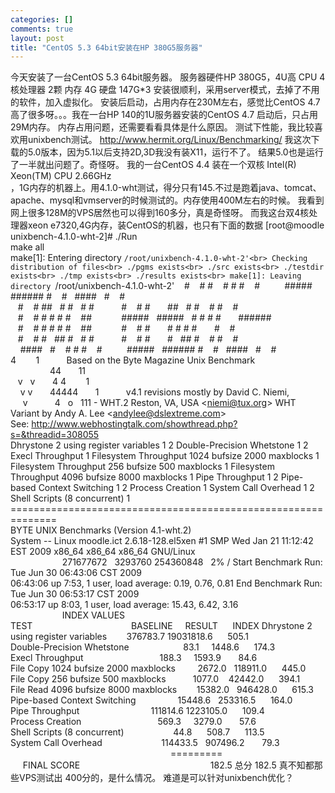 ```yaml
--- 
categories: []
comments: true
layout: post
title: "CentOS 5.3 64bit安装在HP 380G5服务器"
---
```

今天安装了一台CentOS 5.3 64bit服务器。
服务器硬件HP 380G5，4U高
CPU 4核处理器 2颗
内存 4G 硬盘 147G*3
安装很顺利，采用server模式，去掉了不用的软件，加入虚拟化。
安装后启动，占用内存在230M左右，感觉比CentOS 4.7高了很多呀。。。我在一台HP 140的1U服务器安装的CentOS 4.7 启动后，只占用29M内存。
内存占用问题，还需要看看具体是什么原因。
测试下性能，我比较喜欢用unixbench测试。
<a href="http://www.hermit.org/Linux/Benchmarking/">http://www.hermit.org/Linux/Benchmarking/</a>
我这次下载的5.0版本，因为5.1以后支持2D,3D我没有装X11，运行不了。
结果5.0也是运行了一半就出问题了。奇怪呀。
我的一台CentOS 4.4 装在一个双核 Intel(R) Xeon(TM) CPU 2.66GHz<br>
，1G内存的机器上。用4.1.0-wht测试，得分只有145.不过是跑着java、tomcat、apache、mysql和vmserver的时候测试的。内存使用400M左右的时候。
我看到网上很多128M的VPS居然也可以得到160多分，真是奇怪呀。
而我这台双4核处理器xeon e7320,4G内存，装CentOS的机器，也只有下面的数据
[root@moodle unixbench-4.1.0-wht-2]# ./Run<br>
make all<br>
make[1]: Entering directory `/root/unixbench-4.1.0-wht-2'<br>
Checking distribution of files<br>
./pgms exists<br>
./src exists<br>
./testdir exists<br>
./tmp exists<br>
./results exists<br>
make[1]: Leaving directory `/root/unixbench-4.1.0-wht-2'
   #    # #    # # #    #          #####   ###### #    #   ####   #    #<br>
   #    # ##   # #   # #           #    # #       ##   # #    # #    #<br>
   #    # # # # #    ##            #####   #####   # # # #       ######<br>
   #    # # # # #    ##            #    # #       # # # #       #    #<br>
   #    # #   ## #   # #           #    # #       #   ## #    # #    #<br>
    ####   #    # # #    #          #####   ###### #    #   ####   #    #
                 4        1           Based on the Byte Magazine Unix Benchmark<br>
                44       11<br>
   v   v       4 4        1<br>
    v v       44444       1           v4.1 revisions mostly by David C. Niemi,<br>
     v           4   o   111 - WHT.2 Reston, VA, USA <<a href="mailto:niemi@tux.org">niemi@tux.org</a>>
WHT Variant by Andy A. Lee <<a href="mailto:andylee@dslextreme.com">andylee@dslextreme.com</a>><br>
See: <a href="http://www.webhostingtalk.com/showthread.php?s=&threadid=308055">http://www.webhostingtalk.com/showthread.php?s=&threadid=308055</a>
<br>
Dhrystone 2 using register variables 1 2
Double-Precision Whetstone 1 2
Execl Throughput 1
Filesystem Throughput 1024 bufsize 2000 maxblocks 1
Filesystem Throughput 256 bufsize 500 maxblocks 1
Filesystem Throughput 4096 bufsize 8000 maxblocks 1
Pipe Throughput 1 2
Pipe-based Context Switching 1 2
Process Creation 1
System Call Overhead 1 2
Shell Scripts (8 concurrent) 1
==============================================================<br>
BYTE UNIX Benchmarks (Version 4.1-wht.2)<br>
System -- Linux moodle.ict 2.6.18-128.el5xen #1 SMP Wed Jan 21 11:12:42 EST 2009 x86_64 x86_64 x86_64 GNU/Linux<br>
                     271677672   3293760 254360848   2% /
Start Benchmark Run: Tue Jun 30 06:43:06 CST 2009<br>
06:43:06 up 7:53, 1 user, load average: 0.19, 0.76, 0.81
End Benchmark Run: Tue Jun 30 06:53:17 CST 2009<br>
06:53:17 up 8:03, 1 user, load average: 15.43, 6.42, 3.16
<br>
                     INDEX VALUES<br>
TEST                                        BASELINE     RESULT      INDEX
Dhrystone 2 using register variables        376783.7 19031818.6      505.1<br>
Double-Precision Whetstone                      83.1     1448.6      174.3<br>
Execl Throughput                               188.3     1593.9       84.6<br>
File Copy 1024 bufsize 2000 maxblocks         2672.0   118911.0      445.0<br>
File Copy 256 bufsize 500 maxblocks           1077.0    42442.0      394.1<br>
File Read 4096 bufsize 8000 maxblocks        15382.0   946428.0      615.3<br>
Pipe-based Context Switching                 15448.6   253316.5      164.0<br>
Pipe Throughput                             111814.6 1223105.0      109.4<br>
Process Creation                               569.3     3279.0       57.6<br>
Shell Scripts (8 concurrent)                    44.8      508.7      113.5<br>
System Call Overhead                        114433.5   907496.2       79.3<br>
                                                                 =========<br>
     FINAL SCORE                                                     182.5
总分 182.5 真不知都那些VPS测试出 400分的，是什么情况。
难道是可以针对unixbench优化？
